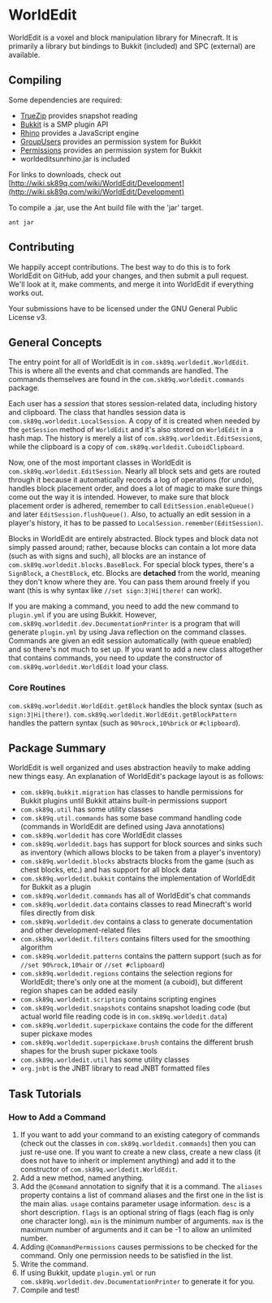 WorldEdit
=========

WorldEdit is a voxel and block manipulation library for Minecraft. It is
primarily a library but bindings to Bukkit (included) and SPC (external)
are available.

Compiling
---------

Some dependencies are required:

- [TrueZip](http://java.net/projects/truezip) provides snapshot reading
- [Bukkit](http://bukkit.org/) is a SMP plugin API
- [Rhino](http://www.mozilla.org/rhino/) provides a JavaScript engine
- [GroupUsers](http://forums.bukkit.org/threads/639/) provides an
    permission system for Bukkit
- [Permissions](http://forums.bukkit.org/threads/1403/) provides an
    permission system for Bukkit
- worldeditsunrhino.jar is included

For links to downloads, check out
[http://wiki.sk89q.com/wiki/WorldEdit/Development](http://wiki.sk89q.com/wiki/WorldEdit/Development)

To compile a .jar, use the Ant build file with the 'jar' target.

    ant jar

Contributing
------------

We happily accept contributions. The best way to do this is to fork
WorldEdit on GitHub, add your changes, and then submit a pull request. We'll
look at it, make comments, and merge it into WorldEdit if everything
works out.

Your submissions have to be licensed under the GNU General Public License v3.

General Concepts
----------------

The entry point for all of WorldEdit is in `com.sk89q.worldedit.WorldEdit`.
This is where all the events and chat commands are handled. The commands
themselves are found in the `com.sk89q.worldedit.commands` package.

Each user has a _session_ that stores session-related data, including
history and clipboard. The class that handles session data is
`com.sk89q.worldedit.LocalSession`. A copy of it is created when needed
by the `getSession` method of `WorldEdit` and it's also stored on
`WorldEdit` in a hash map. The history is merely a list of
`com.sk89q.worldedit.EditSession`s, while the clipboard is a copy of
`com.sk89q.worldedit.CuboidClipboard`.

Now, one of the most important classes in WorldEdit is
`com.sk89q.worldedit.EditSession`. Nearly all block sets and gets are routed
through it because it automatically records a log of operations (for undo),
handles block placement order, and does a lot of magic to make sure things
come out the way it is intended. However, to make sure that block placement
order is adhered, remember to call `EditSession.enableQueue()` and later
`EditSession.flushQueue()`. Also, to actually an edit session in a player's
history, it has to be passed to `LocalSession.remember(EditSession)`.

Blocks in WorldEdit are entirely abstracted. Block types and block data not
simply passed around; rather, because blocks can contain a lot more data
(such as with signs and such), all blocks are an instance of
`com.sk89q.worldedit.blocks.BaseBlock`. For special block types, there's
a `SignBlock`, a `ChestBlock`, etc. Blocks are __detached__ from the world,
meaning they don't know where they are. You can pass them around freely
if you want (this is why syntax like `//set sign:3|Hi|there!` can work).

If you are making a command, you need to add the new command to `plugin.yml`
if you are using Bukkit. However,
`com.sk89q.worldedit.dev.DocumentationPrinter` is a program that will
generate `plugin.yml` by using Java reflection on the command classes.
Commands are given an edit session automatically (with queue
enabled) and so there's not much to set up. If you want to add a new class
altogether that contains commands, you need to update the constructor of
`com.sk89q.worldedit.WorldEdit` load your class.

### Core Routines ###

`com.sk89q.worldedit.WorldEdit.getBlock` handles the block syntax
(such as `sign:3|Hi|there!`).
`com.sk89q.worldedit.WorldEdit.getBlockPattern` handles the pattern
syntax (such as `90%rock,10%brick` or `#clipboard`).

Package Summary
---------------

WorldEdit is well organized and uses abstraction heavily to make adding new
things easy. An explanation of WorldEdit's package layout is as follows:

* `com.sk89q.bukkit.migration` has classes to handle permissions for
  Bukkit plugins until Bukkit attains built-in permissions support
* `com.sk89q.util` has some utility classes
* `com.sk89q.util.commands` has some base command handling code
  (commands in WorldEdit are defined using Java annotations)
* `com.sk89q.worldedit` has core WorldEdit classes
* `com.sk89q.worldedit.bags` has support for block sources and sinks
  such as inventory (which allows blocks to be taken from a player's
  inventory)
* `com.sk89q.worldedit.blocks` abstracts blocks from the game
  (such as chest blocks, etc.) and has support for all block data
* `com.sk89q.worldedit.bukkit` contains the implementation of WorldEdit
  for Bukkit as a plugin
* `com.sk89q.worldedit.commands` has all of WorldEdit's chat commands
* `com.sk89q.worldedit.data` contains classes to read Minecraft's world
  files directly from disk
* `com.sk89q.worldedit.dev` contains a class to generate documentation
  and other development-related files
* `com.sk89q.worldedit.filters` contains filters used for the smoothing
  algorithm
* `com.sk89q.worldedit.patterns` contains the pattern support
  (such as for `//set 90%rock,10%air` or `//set #clipboard`)
* `com.sk89q.worldedit.regions` contains the selection regions for
  WorldEdit; there's only one at the moment (a cuboid), but different
  region shapes can be added easily
* `com.sk89q.worldedit.scripting` contains scripting engines
* `com.sk89q.worldedit.snapshots` contains snapshot loading code (but
  actual world file reading code is in `com.sk89q.worldedit.data`)
* `com.sk89q.worldedit.superpickaxe` contains the code for the different
  super pickaxe modes
* `com.sk89q.worldedit.superpickaxe.brush` contains the different brush
  shapes for the brush super pickaxe tools
* `com.sk89q.worldedit.util` has some utility classes
* `org.jnbt` is the JNBT library to read JNBT formatted files

Task Tutorials
--------------

### How to Add a Command ###

1. If you want to add your command to an existing category of commands
   (check out the classes in `com.sk89q.worldedit.commands`) then you
   can just re-use one. If you want to create a new class, create a new
   class (it does not have to inherit or implement anything) and add it
   to the constructor of `com.sk89q.worldedit.WorldEdit`.
2. Add a new method, named anything.
3. Add the `@Command` annotation to signify that it is a command. The
    `aliases` property contains a list of command aliases and the first
    one in the list is the main alias. `usage` contains parameter usage
    information. `desc` is a short description. `flags` is an optional
    string of flags (each flag is only one character long).
    `min` is the minimum number of arguments. `max` is the maximum number of
    arguments and it can be -1 to allow an unlimited number.
4. Adding `@CommandPermissions` causes permissions to be checked for the
   command. Only one permission needs to be satisfied in the list.
5. Write the command.
6. If using Bukkit, update `plugin.yml` or run
   `com.sk89q.worldedit.dev.DocumentationPrinter` to generate it for you.
7. Compile and test!
